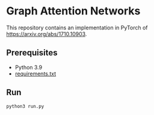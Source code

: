 # Graph Attention Networks
This repository contains an implementation in PyTorch of
https://arxiv.org/abs/1710.10903.

## Prerequisites

- Python 3.9
- [requirements.txt](requirements.txt)

## Run

```console
python3 run.py
```

